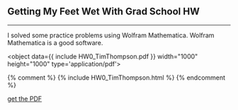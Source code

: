 ## Getting My Feet Wet With Grad School HW

---
I solved some practice problems using Wolfram Mathematica. Wolfram Mathematica is a good software.

<object data={{ include HW0_TimThompson.pdf }} width="1000" height="1000" type='application/pdf'>
</object>

{% comment %}
{% include HW0_TimThompson.html %}
{% endcomment %}

[get the PDF](/_inludes/HW0_TimThompson.pdf)
